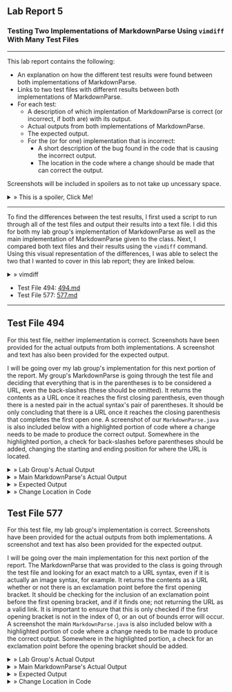 ## Lab Report 5
### Testing Two Implementations of MarkdownParse Using ```vimdiff``` With Many Test Files
---

This lab report contains the following:
- An explanation on how the different test results were found between both implementations of MarkdownParse.
- Links to two test files with different results between both implementations of MarkdownParse.
- For each test:
  - A description of which implentation of MarkdownParse is correct (or incorrect, if both are) with its output.
  - Actual outputs from both implementations of MarkdownParse.
  - The expected output.
  - For the (or for one) implementation that is incorrect:
    - A short description of the bug found in the code that is causing the incorrect output.
    - The location in the code where a change should be made that can correct the output.

Screenshots will be included in spoilers as to not take up uncessary space. 

<details>
  <summary> » This is a spoiler, Click Me!</summary>
  This is the inside of a spoiler where images will be located!
  </details>

---

To find the differences between the test results, I first used a script to run through all of the test files and output their results into a text file. I did this for both my lab group's implementation of MarkdownParse as well as the main implementation of MarkdownParse given to the class. Next, I compared both text files and their results using the ```vimdiff``` command. Using this visual representation of the differences, I was able to select the two that I wanted to cover in this lab report; they are linked below.

<details>
  <summary> » vimdiff</summary>
  <br /><img src="lab5images/vimdiff.png" alt="Vimdiff Usage">
  </details>


- Test File 494: <a href="https://github.com/nidhidhamnani/markdown-parser/blob/main/test-files/494.md?plain=1" target="_blank">494.md</a>
- Test File 577: <a href="https://github.com/nidhidhamnani/markdown-parser/blob/main/test-files/577.md?plain=1" target="_blank">577.md</a>

---

## Test File 494

  For this test file, neither implementation is correct. Screenshots have been provided for the actual outputs from both implementations. A screenshot and text has also been provided for the expected output.
  
  I will be going over my lab group's implementation for this next portion of the report. My group's MarkdownParse is going through the test file and deciding that everything that is in the parentheses is to be considered a URL, even the back-slashes (these should be omitted). It returns the contents as a URL once it reaches the first closing parenthesis, even though there is a nested pair in the actual syntax's pair of parentheses. It should be only concluding that there is a URL once it reaches the closing parenthesis that completes the first open one. A screenshot of our ```MarkdownParse.java``` is also included below with a highlighted portion of code where a change needs to be made to produce the correct output. Somewhere in the highlighted portion, a check for back-slashes before parentheses should be added, changing the starting and ending position for where the URL is located.
  
<details>
  <summary> » Lab Group's Actual Output</summary>
  <img src="lab5images/tf494labgroupactualoutput.png" alt="Test File 494 - Lab Group's Actual Output">
  </details>

<details>
  <summary> » Main MarkdownParse's Actual Output</summary>
  <img src="lab5images/tf494mainactualoutput.png" alt="Test File 494 - Main MarkdownParse's Actual Output">
  </details>

<details>
  <summary> » Expected Output</summary>
  [(foo)]
  <br /><img src="lab5images/tf494expectedoutput.png" alt="Test File 494 - Expected Output">
  </details>
  
<details>
  <summary> » Change Location in Code</summary>
  <img src="lab5images/494changelocincode.png" alt="Test File 494 - Location in Code to Implement Change">
  </details>


## Test File 577

   For this test file, my lab group's implementation is correct. Screenshots have been provided for the actual outputs from both implementations. A screenshot and text has also been provided for the expected output.
   
   I will be going over the main implementation for this next portion of the report. The MarkdownParse that was provided to the class is going through the test file and looking for an exact match to a URL syntax, even if it is actually an image syntax, for example. It returns the contents as a URL whether or not there is an exclamation point before the first opening bracket. It should be checking for the inclusion of an exclamation point before the first opening bracket, and if it finds one; not returning the URL as a valid link. It is important to ensure that this is only checked if the first opening bracket is not in the index of 0, or an out of bounds error will occur. A screenshot the main ```MarkdownParse.java``` is also included below with a highlighted portion of code where a change needs to be made to produce the correct output. Somewhere in the highlighted portion, a check for an exclamation point before the opening bracket should be added.
  
<details>
  <summary> » Lab Group's Actual Output</summary>
  <img src="lab5images/tf577labgroupactualoutput.png" alt="Test File 577 - Lab Group's Actual Output">
  </details>

<details>
  <summary> » Main MarkdownParse's Actual Output</summary>
  <img src="lab5images/tf577mainactualoutput.png" alt="Test File 577 - Main MarkdownParse's Actual Output">
  </details>

<details>
  <summary> » Expected Output</summary>
  []
  <br /><img src="lab5images/tf577expectedoutput.png" alt="Test File 577 - Expected Output">
  </details>
  
<details>
  <summary> » Change Location in Code</summary>
  <img src="lab5images/577changelocincode.png" alt="Test File 577 - Location in Code to Implement Change">
  </details>
  
